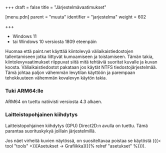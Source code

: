 +++
draft = false
title = "Järjestelmävaatimukset"

[menu.pdn]
    parent = "muuta"
    identifier = "jarjestelma"
    weight = 602

+++

* Windows 11
* tai Windows 10 versiosta 1809 eteenpäin

Huomaa että paint.net käyttää kiintolevyä väliaikaistiedostojen tallentamiseen jotka liittyvät kumoamiseen ja toistamiseen. Tämän takia,
kiintolevyvaatimukset riippuvat siitä mitä tehtäviä suoritat kuvalle ja kuvan koosta. Väliaikaistiedostot pakataan jos käytät NTFS
tiedostojärjestelmää. Tämä johtaa paljon vähemmän levytilan käyttöön ja parempaan tehokkuuteen vähemmän kovalevyn käytön takia.

### Tuki ARM64:lle

ARM64 on tuettu natiivisti versiosta 4.3 alkaen.

### Laitteistopohjainen kiihdytys

Laitteistopohjainen kiihdytys (GPU) Direct2D:n avulla on tuettu. Tämä parantaa suorituskykyä joillain järjestelmillä.

Jos näet virheitä kuvien näytössä, on suositeltavaa poistaa se käytöstä ({{< tool "tools" >}}[Asetukset &rarr; Grafiikka]({{% relref "asetukset" %}})).
